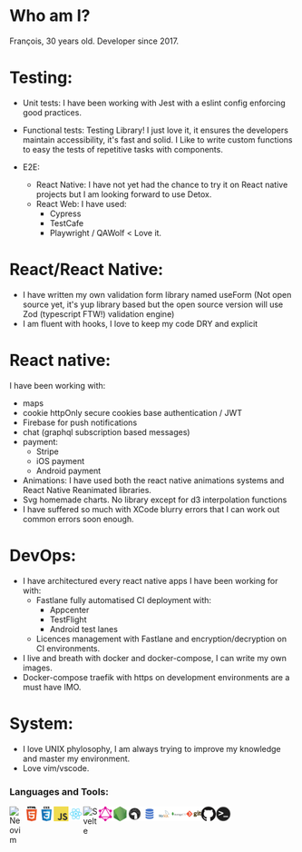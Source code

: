 # Who am I?
François, 30 years old.
Developer since 2017. 


# Testing:
  * Unit tests: I have been working with Jest with a eslint config enforcing good practices.

  * Functional tests: Testing Library! I just love it, it ensures the developers maintain accessibility, it's fast and solid.
  I Like to write custom functions to easy the tests of repetitive tasks with components.

  * E2E:
    * React Native: I have not yet had the chance to try it on React native projects but I am looking forward to use Detox.
    * React Web: I have used:
      * Cypress
      * TestCafe
      * Playwright / QAWolf < Love it.

# React/React Native:
  * I have written my own validation form library named useForm (Not open source yet, it's yup library based but the open source version will use Zod (typescript FTW!) validation engine)
  * I am fluent with hooks, I love to keep my code DRY and explicit

# React native:
  I have been working with:
  * maps
  * cookie httpOnly secure cookies base authentication / JWT
  * Firebase for push notifications
  * chat (graphql subscription based messages)
  * payment:
    * Stripe
    * iOS payment
    * Android payment
  * Animations: I have used both the react native animations systems and React Native Reanimated libraries.
  * Svg homemade charts. No library except for d3 interpolation functions
  * I have suffered so much with XCode blurry errors that I can work out common errors soon enough.

# DevOps:
  * I have architectured every react native apps I have been working for with:
    * Fastlane fully automatised CI deployment with:
      * Appcenter
      * TestFlight
      * Android test lanes
    * Licences management with Fastlane and encryption/decryption on CI environments.
  * I live and breath with docker and docker-compose, I can write my own images.
  * Docker-compose traefik with https on development environments are a must have IMO.

# System:
  * I love UNIX phylosophy, I am always trying to improve my knowledge and master my environment.
  * Love vim/vscode.

### Languages and Tools:
<img align="left" alt="Neovim" width="26px" src="https://raw.githubusercontent.com/neovim/neovim.github.io/master/logos/neovim-logo-300x87.png" />
<img align="left" alt="HTML5" width="26px" src="https://raw.githubusercontent.com/github/explore/80688e429a7d4ef2fca1e82350fe8e3517d3494d/topics/html/html.png" />
<img align="left" alt="CSS3" width="26px" src="https://raw.githubusercontent.com/github/explore/80688e429a7d4ef2fca1e82350fe8e3517d3494d/topics/css/css.png" />
<img align="left" alt="JavaScript" width="26px" src="https://raw.githubusercontent.com/github/explore/80688e429a7d4ef2fca1e82350fe8e3517d3494d/topics/javascript/javascript.png" />
<img align="left" alt="React" width="26px" src="https://raw.githubusercontent.com/github/explore/80688e429a7d4ef2fca1e82350fe8e3517d3494d/topics/react/react.png" />
<img align="left" alt="Svelte" width="26px" src="https://github.com/sveltejs/svelte/blob/master/site/static/images/svelte-mstile-150.png?raw=true" />
<img align="left" alt="GraphQL" width="26px" src="https://raw.githubusercontent.com/github/explore/80688e429a7d4ef2fca1e82350fe8e3517d3494d/topics/graphql/graphql.png" />
<img align="left" alt="Node.js" width="26px" src="https://raw.githubusercontent.com/github/explore/80688e429a7d4ef2fca1e82350fe8e3517d3494d/topics/nodejs/nodejs.png" />
<img align="left" alt="Deno" width="26px" src="https://raw.githubusercontent.com/github/explore/361e2821e2dea67711cde99c9c40ed357061cf27/topics/deno/deno.png" />
<img align="left" alt="SQL" width="26px" src="https://raw.githubusercontent.com/github/explore/80688e429a7d4ef2fca1e82350fe8e3517d3494d/topics/sql/sql.png" />
<img align="left" alt="MySQL" width="26px" src="https://raw.githubusercontent.com/github/explore/80688e429a7d4ef2fca1e82350fe8e3517d3494d/topics/mysql/mysql.png" />
<img align="left" alt="MongoDB" width="26px" src="https://raw.githubusercontent.com/github/explore/80688e429a7d4ef2fca1e82350fe8e3517d3494d/topics/mongodb/mongodb.png" />
<img align="left" alt="Git" width="26px" src="https://raw.githubusercontent.com/github/explore/80688e429a7d4ef2fca1e82350fe8e3517d3494d/topics/git/git.png" />
<img align="left" alt="GitHub" width="26px" src="https://raw.githubusercontent.com/github/explore/78df643247d429f6cc873026c0622819ad797942/topics/github/github.png" />
<img align="left" alt="Zsh" width="26px" src="https://raw.githubusercontent.com/github/explore/80688e429a7d4ef2fca1e82350fe8e3517d3494d/topics/terminal/terminal.png" />
